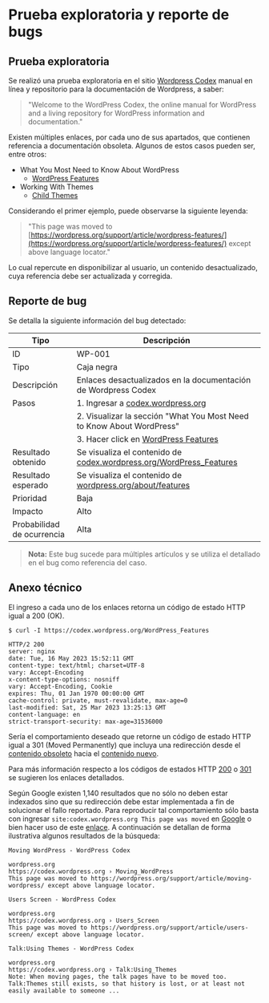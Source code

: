 # Prueba exploratoria y reporte de bugs

## Prueba exploratoria

Se realizó una prueba exploratoria en el sitio [Wordpress Codex](https://codex.wordpress.org/) manual en línea y repositorio para la documentación de Wordpress, a saber:

> "Welcome to the WordPress Codex, the online manual for WordPress and a living repository for WordPress information and documentation."

Existen múltiples enlaces, por cada uno de sus apartados, que contienen referencia a documentación obsoleta. Algunos de estos casos pueden ser, entre otros:

- What You Most Need to Know About WordPress
    - [WordPress Features](https://codex.wordpress.org/WordPress_Features)
- Working With Themes
    - [Child Themes](https://codex.wordpress.org/Child_Themes)

Considerando el primer ejemplo, puede observarse la siguiente leyenda:

> "This page was moved to [https://wordpress.org/support/article/wordpress-features/](https://wordpress.org/support/article/wordpress-features/) except above language locator."

Lo cual repercute en disponibilizar al usuario, un contenido desactualizado, cuya referencia debe ser actualizada y corregida.

## Reporte de bug

Se detalla la siguiente información del bug detectado:

| Tipo | Descripción |
| --- | ----------- |
| ID | WP-001 |
| Tipo | Caja negra |
| Descripción | Enlaces desactualizados en la documentación de Wordpress Codex |
| Pasos | 1. Ingresar a [codex.wordpress.org](https://codex.wordpress.org/) |
|  		| 2. Visualizar la sección "What You Most Need to Know About WordPress" | 
|		| 3. Hacer click en [WordPress Features](https://codex.wordpress.org/WordPress_Features) |
| Resultado obtenido | Se visualiza el contenido de [codex.wordpress.org/WordPress_Features](https://codex.wordpress.org/WordPress_Features) |
| Resultado esperado | Se visualiza el contenido de [wordpress.org/about/features](https://wordpress.org/about/features/) |
| Prioridad | Baja |
| Impacto | Alto |
| Probabilidad de ocurrencia | Alta |

> **Nota:** Este bug sucede para múltiples artículos y se utiliza el detallado en el bug como referencia del caso.

## Anexo técnico

El ingreso a cada uno de los enlaces retorna un código de estado HTTP igual a 200 (OK).

```shell
$ curl -I https://codex.wordpress.org/WordPress_Features

HTTP/2 200 
server: nginx
date: Tue, 16 May 2023 15:52:11 GMT
content-type: text/html; charset=UTF-8
vary: Accept-Encoding
x-content-type-options: nosniff
vary: Accept-Encoding, Cookie
expires: Thu, 01 Jan 1970 00:00:00 GMT
cache-control: private, must-revalidate, max-age=0
last-modified: Sat, 25 Mar 2023 13:25:13 GMT
content-language: en
strict-transport-security: max-age=31536000
```

Sería el comportamiento deseado que retorne un código de estado HTTP igual a 301 (Moved Permanently) que incluya una redirección desde el [contenido obsoleto](https://codex.wordpress.org/WordPress_Features) hacia el [contenido nuevo](https://wordpress.org/about/features/).

Para más información respecto a los códigos de estados HTTP [200](https://developer.mozilla.org/en-US/docs/Web/HTTP/Status/200) o [301](https://developer.mozilla.org/en-US/docs/Web/HTTP/Status/301) se sugieren los enlaces detallados.

Según Google existen 1,140 resultados que no sólo no deben estar indexados sino que su redirección debe estar implementada a fin de solucionar el fallo reportado. Para reproducir tal comportamiento sólo basta con ingresar `site:codex.wordpress.org This page was moved` en [Google](https://www.google.com/) o bien hacer uso de este [enlace](https://google.com/search?q=site%3Acodex.wordpress.org+This+page+was+moved). A continuación se detallan de forma ilustrativa algunos resultados de la búsqueda:

```text
Moving WordPress - WordPress Codex

wordpress.org
https://codex.wordpress.org › Moving_WordPress
This page was moved to https://wordpress.org/support/article/moving-wordpress/ except above language locator.

Users Screen - WordPress Codex

wordpress.org
https://codex.wordpress.org › Users_Screen
This page was moved to https://wordpress.org/support/article/users-screen/ except above language locator.

Talk:Using Themes - WordPress Codex

wordpress.org
https://codex.wordpress.org › Talk:Using_Themes
Note: When moving pages, the talk pages have to be moved too. Talk:Themes still exists, so that history is lost, or at least not easily available to someone ...
```